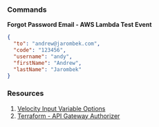 ### Commands

**Forgot Password Email - AWS Lambda Test Event**

```json
{
  "to": "andrew@jarombek.com",
  "code": "123456",
  "username": "andy",
  "firstName": "Andrew",
  "lastName": "Jarombek"
}
```

### Resources

1. [Velocity Input Variable Options](https://docs.aws.amazon.com/apigateway/latest/developerguide/api-gateway-mapping-template-reference.html#input-variable-reference)
2. [Terraform - API Gateway Authorizer](https://www.terraform.io/docs/providers/aws/r/api_gateway_authorizer.html)